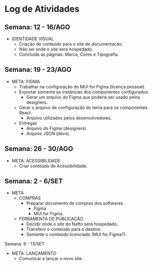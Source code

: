 # Log de Atividades

## Semana: 12 - 16/AGO

* IDENTIDADE VISUAL
  * Criação de conteúdo para o site de documentação.
  * Não sei onde o site será hospedado.
  * Concluída as páginas: Marca, Cores e Tipografia.

## Semana: 19 - 23/AGO

* META: FIGMA
  * Trabalhar na configuração do MUI for Figma (licença pessoal).
  * Exportar somente as instâncias dos componentes configurados.
    * Gerar um arquivo do Figma que poderia ser usado pelos designers.
  * Gerar o arquivo de configuração do tema para os componentes React.
    * Arquivo utilizados pelos desenvolvedores.
  * Entregas
    * Arquivo do Figma (designers)
    * Arquivo JSON (devs).

## Semana: 26 - 30/AGO

* META: ACESSIBILIDADE
  * Criar conteúdo de Acessibilidade.

## Semana: 2 - 6/SET

* META
  * &#x20;COMPRAS
    * Preparar documento de compras dos softwares.
      * Figma
      * MUI for Figma.
  * FERRAMENTA DE PUBLICAÇÃO
    * Decidir onde o site do Nafto será hospedado.
    * Transferir o conteúdo para o destino.
    * Somente o conteúdo licenciado (MUI for Figma?).

Semana: 9 - 13/SET

* META: LANÇAMENTO
  * Comunicar e lançar o novo site.
